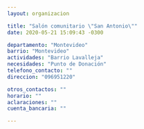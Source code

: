 ```yaml
---
layout: organizacion

title: "Salón comunitario \"San Antonio\""
date: 2020-05-21 15:09:43 -0300

departamento: "Montevideo"
barrio: "Montevideo"
actividades: "Barrio Lavalleja"
necesidades: "Punto de Donación"
telefono_contacto: ""
direccion: "096951220"

otros_contactos: ""
horario: ""
aclaraciones: ""
cuenta_bancaria: ""

---
```

